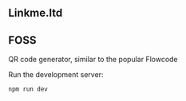 ## Linkme.ltd

## FOSS

QR code generator, similar to the popular Flowcode


Run the development server:

```bash
npm run dev
```
